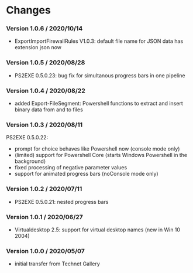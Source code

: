 # Changes

### Version 1.0.6 / 2020/10/14
- ExportImportFirewallRules V1.0.3: default file name for JSON data has extension json now

### Version 1.0.5 / 2020/08/28
- PS2EXE 0.5.0.23: bug fix for simultanous progress bars in one pipeline

### Version 1.0.4 / 2020/08/22
- added Export-FileSegment: Powershell functions to extract and insert binary data from and to files

### Version 1.0.3 / 2020/08/11
PS2EXE 0.5.0.22:
- prompt for choice behaves like Powershell now (console mode only)
- (limited) support for Powershell Core (starts Windows Powershell in the background)
- fixed processing of negative parameter values
- support for animated progress bars (noConsole mode only)

### Version 1.0.2 / 2020/07/11
- PS2EXE 0.5.0.21: nested progress bars

### Version 1.0.1 / 2020/06/27
- Virtualdesktop 2.5: support for virtual desktop names (new in Win 10 2004)

### Version 1.0.0 / 2020/05/07
- initial transfer from Technet Gallery
